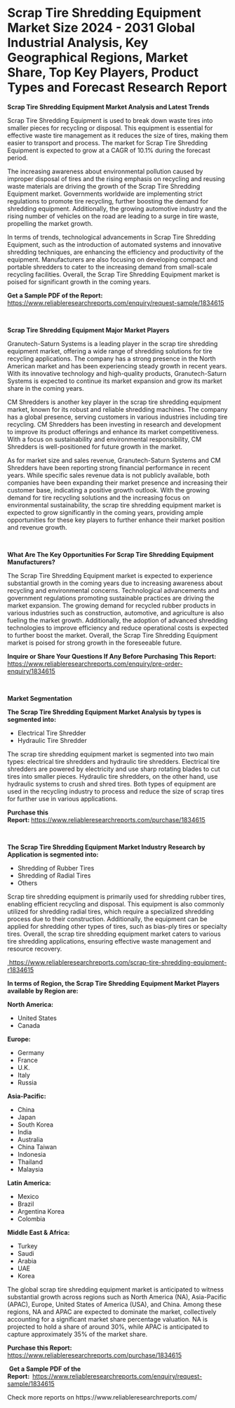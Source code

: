 <p><h1>Scrap Tire Shredding Equipment Market Size 2024 - 2031 Global Industrial Analysis, Key Geographical Regions, Market Share, Top Key Players, Product Types and Forecast Research Report</h1></p><p><strong>Scrap Tire Shredding Equipment Market Analysis and Latest Trends</strong></p>
<p><p>Scrap Tire Shredding Equipment is used to break down waste tires into smaller pieces for recycling or disposal. This equipment is essential for effective waste tire management as it reduces the size of tires, making them easier to transport and process. The market for Scrap Tire Shredding Equipment is expected to grow at a CAGR of 10.1% during the forecast period.</p><p>The increasing awareness about environmental pollution caused by improper disposal of tires and the rising emphasis on recycling and reusing waste materials are driving the growth of the Scrap Tire Shredding Equipment market. Governments worldwide are implementing strict regulations to promote tire recycling, further boosting the demand for shredding equipment. Additionally, the growing automotive industry and the rising number of vehicles on the road are leading to a surge in tire waste, propelling the market growth.</p><p>In terms of trends, technological advancements in Scrap Tire Shredding Equipment, such as the introduction of automated systems and innovative shredding techniques, are enhancing the efficiency and productivity of the equipment. Manufacturers are also focusing on developing compact and portable shredders to cater to the increasing demand from small-scale recycling facilities. Overall, the Scrap Tire Shredding Equipment market is poised for significant growth in the coming years.</p></p>
<p><strong>Get a Sample PDF of the Report:&nbsp;</strong> <a href="https://www.reliableresearchreports.com/enquiry/request-sample/1834615">https://www.reliableresearchreports.com/enquiry/request-sample/1834615</a></p>
<p>&nbsp;</p>
<p><strong>Scrap Tire Shredding Equipment Major Market Players</strong></p>
<p><p>Granutech-Saturn Systems is a leading player in the scrap tire shredding equipment market, offering a wide range of shredding solutions for tire recycling applications. The company has a strong presence in the North American market and has been experiencing steady growth in recent years. With its innovative technology and high-quality products, Granutech-Saturn Systems is expected to continue its market expansion and grow its market share in the coming years.</p><p>CM Shredders is another key player in the scrap tire shredding equipment market, known for its robust and reliable shredding machines. The company has a global presence, serving customers in various industries including tire recycling. CM Shredders has been investing in research and development to improve its product offerings and enhance its market competitiveness. With a focus on sustainability and environmental responsibility, CM Shredders is well-positioned for future growth in the market.</p><p>As for market size and sales revenue, Granutech-Saturn Systems and CM Shredders have been reporting strong financial performance in recent years. While specific sales revenue data is not publicly available, both companies have been expanding their market presence and increasing their customer base, indicating a positive growth outlook. With the growing demand for tire recycling solutions and the increasing focus on environmental sustainability, the scrap tire shredding equipment market is expected to grow significantly in the coming years, providing ample opportunities for these key players to further enhance their market position and revenue growth.</p></p>
<p>&nbsp;</p>
<p><strong>What Are The Key Opportunities For Scrap Tire Shredding Equipment Manufacturers?</strong></p>
<p><p>The Scrap Tire Shredding Equipment market is expected to experience substantial growth in the coming years due to increasing awareness about recycling and environmental concerns. Technological advancements and government regulations promoting sustainable practices are driving the market expansion. The growing demand for recycled rubber products in various industries such as construction, automotive, and agriculture is also fueling the market growth. Additionally, the adoption of advanced shredding technologies to improve efficiency and reduce operational costs is expected to further boost the market. Overall, the Scrap Tire Shredding Equipment market is poised for strong growth in the foreseeable future.</p></p>
<p><strong>Inquire or Share Your Questions If Any Before Purchasing This Report:</strong> <a href="https://www.reliableresearchreports.com/enquiry/pre-order-enquiry/1834615">https://www.reliableresearchreports.com/enquiry/pre-order-enquiry/1834615</a></p>
<p>&nbsp;</p>
<p><strong>Market Segmentation</strong></p>
<p><strong>The Scrap Tire Shredding Equipment Market Analysis by types is segmented into:</strong></p>
<p><ul><li>Electrical Tire Shredder</li><li>Hydraulic Tire Shredder</li></ul></p>
<p><p>The scrap tire shredding equipment market is segmented into two main types: electrical tire shredders and hydraulic tire shredders. Electrical tire shredders are powered by electricity and use sharp rotating blades to cut tires into smaller pieces. Hydraulic tire shredders, on the other hand, use hydraulic systems to crush and shred tires. Both types of equipment are used in the recycling industry to process and reduce the size of scrap tires for further use in various applications.</p></p>
<p><strong>Purchase this Report:&nbsp;</strong><a href="https://www.reliableresearchreports.com/purchase/1834615">https://www.reliableresearchreports.com/purchase/1834615</a></p>
<p>&nbsp;</p>
<p><strong>The Scrap Tire Shredding Equipment Market Industry Research by Application is segmented into:</strong></p>
<p><ul><li>Shredding of Rubber Tires</li><li>Shredding of Radial Tires</li><li>Others</li></ul></p>
<p><p>Scrap tire shredding equipment is primarily used for shredding rubber tires, enabling efficient recycling and disposal. This equipment is also commonly utilized for shredding radial tires, which require a specialized shredding process due to their construction. Additionally, the equipment can be applied for shredding other types of tires, such as bias-ply tires or specialty tires. Overall, the scrap tire shredding equipment market caters to various tire shredding applications, ensuring effective waste management and resource recovery.</p></p>
<p><a href="https://www.reliableresearchreports.com/scrap-tire-shredding-equipment-r1834615">&nbsp;https://www.reliableresearchreports.com/scrap-tire-shredding-equipment-r1834615</a></p>
<p><strong>In terms of Region, the Scrap Tire Shredding Equipment Market Players available by Region are:</strong></p>
<p>
    <p> <strong> North America: </strong>
        <ul>
            <li>United States</li>
            <li>Canada</li>
        </ul>
        </p> 
    <p> <strong> Europe: </strong>
        <ul>
            <li>Germany</li>
            <li>France</li>
            <li>U.K.</li>
            <li>Italy</li>
            <li>Russia</li>
        </ul>
        </p> 
    <p> <strong> Asia-Pacific: </strong>
        <ul>
            <li>China</li>
            <li>Japan</li>
            <li>South Korea</li>
            <li>India</li>
            <li>Australia</li>
            <li>China Taiwan</li>
            <li>Indonesia</li>
            <li>Thailand</li>
            <li>Malaysia</li>
        </ul>
        </p> 
    <p> <strong> Latin America: </strong>
        <ul>
            <li>Mexico</li>
            <li>Brazil</li>
            <li>Argentina Korea</li>
            <li>Colombia</li>
        </ul>
        </p> 
    <p> <strong> Middle East & Africa: </strong>
        <ul>
            <li>Turkey</li>
            <li>Saudi</li>
            <li>Arabia</li>
            <li>UAE</li>
            <li>Korea</li>
        </ul>
    </p>
    </p>
<p><p>The global scrap tire shredding equipment market is anticipated to witness substantial growth across regions such as North America (NA), Asia-Pacific (APAC), Europe, United States of America (USA), and China. Among these regions, NA and APAC are expected to dominate the market, collectively accounting for a significant market share percentage valuation. NA is projected to hold a share of around 30%, while APAC is anticipated to capture approximately 35% of the market share.</p></p>
<p><strong>Purchase this Report: </strong><a href="https://www.reliableresearchreports.com/purchase/1834615">https://www.reliableresearchreports.com/purchase/1834615</a></p>
<p>&nbsp;<strong>Get a Sample PDF of the Report:&nbsp;&nbsp;</strong><a href="https://www.reliableresearchreports.com/enquiry/request-sample/1834615">https://www.reliableresearchreports.com/enquiry/request-sample/1834615</a></p>
<p><strong></strong></p>
<p>Check more reports on https://www.reliableresearchreports.com/</p>